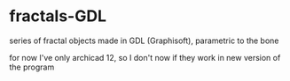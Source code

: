 # fractals-GDL

series of fractal objects made in GDL (Graphisoft), parametric to the bone

for now I've only archicad 12, so I don't now if they work in new version of the program
